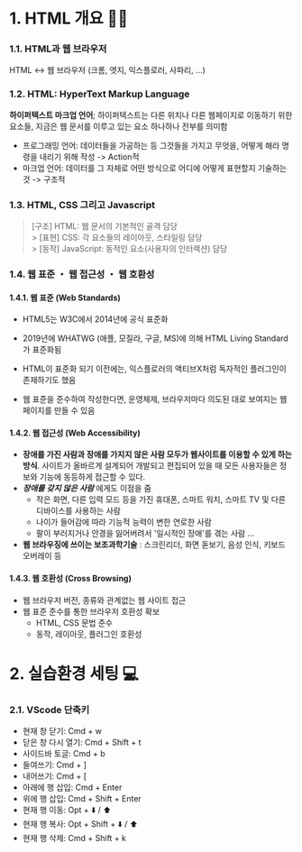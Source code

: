 # 1. HTML 개요 🙌🏻

### 1.1. HTML과 웹 브라우저

HTML ↔️ 웹 브라우저 (크롬, 엣지, 익스플로러, 사파리, ...)

### 1.2. HTML: HyperText Markup Language

**하이퍼텍스트 마크업 언어**; 하이퍼텍스트는 다른 위치나 다른 웹페이지로 이동하기 위한 요소들, 지금은 웹 문서를 이루고 있는 요소 하나하나 전부를 의미함

- 프로그래밍 언어: 데이터들을 가공하는 등 그것들을 가지고 무엇을, 어떻게 해라 명령을 내리기 위해 작성 -> Action적
- 마크업 언어: 데이터를 그 자체로 어떤 방식으로 어디에 어떻게 표현할지 기술하는 것 -> 구조적

### 1.3. HTML, CSS 그리고 Javascript

> [구조] HTML: 웹 문서의 기본적인 골격 담당<br> > [표현] CSS: 각 요소들의 레이아웃, 스타일링 담당<br> > [동작] JavaScript: 동적인 요소(사용자의 인터랙션) 담당

### 1.4. 웹 표준 ・ 웹 접근성 ・ 웹 호환성

#### 1.4.1. 웹 표준 (Web Standards)

- HTML5는 W3C에서 2014년에 공식 표준화
- 2019년에 WHATWG (애플, 모질라, 구글, MS)에 의해 HTML Living Standard가 표준화됨

- HTML이 표준화 되기 이전에는, 익스플로러의 액티브X처럼 독자적인 플러그인이 존재하기도 했음
- 웹 표준을 준수하여 작성한다면, 운영체제, 브라우저마다 의도된 대로 보여지는 웹 페이지를 만들 수 있음

#### 1.4.2. 웹 접근성 (Web Accessibility)

- **장애를 가진 사람과 장애를 가지지 않은 사람 모두가 웹사이트를 이용할 수 있게 하는 방식**. 사이트가 올바르게 설계되어 개발되고 편집되어 있을 때 모든 사용자들은 정보와 기능에 동등하게 접근할 수 있다.
- **_장애를 갖지 않은 사람_** 에게도 이점을 줌
  - 작은 화면, 다른 입력 모드 등을 가진 휴대폰, 스마트 워치, 스마트 TV 및 다른 디바이스를 사용하는 사람
  - 나이가 들어감에 따라 기능적 능력이 변한 연로한 사람
  - 팔이 부러지거나 안경을 잃어버려서 '일시적인 장애'를 겪는 사람
    ...
- **웹 브라우징에 쓰이는 보조과학기술** : 스크린리더, 화면 돋보기, 음성 인식, 키보드 오버레이 등

#### 1.4.3. 웹 호환성 (Cross Browsing)

- 웹 브라우저 버전, 종류와 관계없는 웹 사이트 접근
- 웹 표준 준수를 통한 브라우저 호환성 확보
  - HTML, CSS 문법 준수
  - 동작, 레이아웃, 플러그인 호환성

# 2. 실습환경 세팅 💻

### 2.1. VScode 단축키

- 현재 창 닫기: Cmd + w
- 닫은 창 다시 열기: Cmd + Shift + t
- 사이드바 토글: Cmd + b
- 들여쓰기: Cmd + ]
- 내어쓰기: Cmd + [
- 아래에 행 삽입: Cmd + Enter
- 위에 행 삽입: Cmd + Shift + Enter
- 현재 행 이동: Opt + ⬇️ / ⬆️
- 현재 행 복사: Opt + Shift + ⬇️ / ⬆️
- 현재 행 삭제: Cmd + Shift + k
